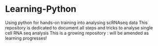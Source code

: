# Learning-Python
Using python for hands-on training into analysing scRNAseq data 
This repository is dedicated to document all steps and tricks to analyse single cell RNA seq analysis
This is a growing repository : will be amended as learning progresses!
